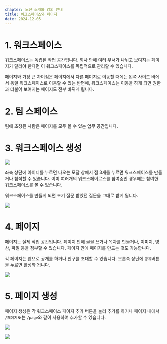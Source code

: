 ```yaml
---
chapter: 노션 소개와 강의 안내
title: 워크스페이스와 페이지
date: 2024-12-05
---
```


# 1. 워크스페이스

워크스페이스는 독립된 작업 공간입니다. 회사 안에 여러 부서가 나뉘고 보여지는 페이지가 달라야 한다면 이 워크스페이스를 독립적으로 관리할 수 있습니다.

페이지와 가장 큰 차이점은 페이지에서 다른 페이지로 이동할 때에는 왼쪽 사이드 바에서 동일 워크스페이스로 이동할 수 있는 반면에, 워크스페이스는 이동을 하게 되면 권한과 더불어 보여지는 페이지도 전부 바뀌게 됩니다.

# 2. 팀 스페이스

팀에 초청된 사람은 페이지를 모두 볼 수 있는 업무 공간입니다.

# 3. 워크스페이스 생성

![](/images/basecamp-notion/1_3_image.png)

좌측 상단에 아이디를 누르면 나오는 모달 창에서 점 3개를 누르면 워크스페이스를 만들거나 참석할 수 있습니다. 이미 여러개의 워크스페이르스를 참여중인 경우에는 참여한 워크스페이스를 볼 수 있습니다. 

워크스페이스를 만들게 되면 초기 질문 받았던 질문을 그대로 받게 됩니다.

![](/images/basecamp-notion/1_3_image%201.png)

# 4. 페이지

페이지는 실제 작업 공간입니다. 페이지 안에 글을 쓰거나 목차를 만들거나, 이미지, 영상, 파일 등을 첨부할 수 있습니다. 페이지 안에 페이지를 만드는 것도 가능합니다.

각 페이지는 웹으로 공개를 하거나 친구를 초대할 수 있습니다. 오른쪽 상단에 `공유`버튼을 누르면 활성화 됩니다.

![](/images/basecamp-notion/1_3_image%202.png)

# 5. 페이지 생성

페이지 생성은 각 워크스페이스 페이지 추가 버튼을 눌러 추가를 하거나 페이지 내에서 `/페이지`또는 `/page`와 같이 사용하여 추가할 수 있습니다.

![](/images/basecamp-notion/1_3_image%203.png)

![](/images/basecamp-notion/1_3_image%204.png)